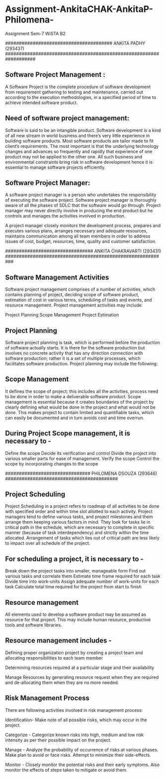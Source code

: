 # Assignment-AnkitaCHAK-AnkitaP-Philomena-
Assignment Sem-7 WiSTA B2

####################################### ANKITA PADHY (293437) ###################################################################

Software Project Management :
--------------------------------
A Software Project is the complete procedure of software development from requirement gathering to testing and maintenance, 
carried out according to the execution methodologies, in a specified period of time to achieve intended software product.

Need of software project management:
-------------------------------------
Software is said to be an intangible product. Software development is a kind of all new stream in world business and there’s 
very little experience in building software products. Most software products are tailor made to fit client’s requirements. 
The most important is that the underlying technology changes and advances so frequently and rapidly that experience of one product 
may not be applied to the other one. All such business and environmental constraints bring risk in software development hence it is 
essential to manage software projects efficiently.

Software Project Manager:
---------------------------
A software project manager is a person who undertakes the responsibility of executing the software project. Software project manager 
is thoroughly aware of all the phases of SDLC that the software would go through. Project manager may never directly involve in producing 
the end product but he controls and manages the activities involved in production.

A project manager closely monitors the development process, prepares and executes various plans, arranges necessary and adequate resources,
maintains communication among all team members in order to address issues of cost, budget, resources, time, quality and customer 
satisfaction.




################################  ANKITA CHAKRAVARTI (293431) ###########################################################
                             


Software Management Activities
-----------------------------------
Software project management comprises of a number of activities, which contains planning of project, deciding scope of software product, estimation of cost in various terms, scheduling of tasks and events, and resource management. Project management activities may include:

Project Planning
Scope Management
Project Estimation


Project Planning
--------------------
Software project planning is task, which is performed before the production of software actually starts. It is there for the software production but involves no concrete activity that has any direction connection with software production; rather it is a set of multiple processes, which facilitates software production. Project planning may include the following:

Scope Management
------------------
It defines the scope of project; this includes all the activities, process need to be done in order to make a deliverable software product. Scope management is essential because it creates boundaries of the project by clearly defining what would be done in the project and what would not be done. This makes project to contain limited and quantifiable tasks, which can easily be documented and in turn avoids cost and time overrun.
	
During Project Scope management, it is necessary to -
----------------------------------------------------

Define the scope
Decide its verification and control
Divide the project into various smaller parts for ease of management.
Verify the scope
Control the scope by incorporating changes to the scope


############################### PHILOMENA DSOUZA (293646) #########################################


Project Scheduling
-------------------

Project Scheduling in a project refers to roadmap of all activities to be done with specified order and within time slot allotted to each activity. Project managers tend to define various tasks, and project milestones and them arrange them keeping various factors in mind. They look for tasks lie in critical path in the schedule, which are necessary to complete in specific manner (because of task interdependency) and strictly within the time allocated. Arrangement of tasks which lies out of critical path are less likely to impact over all schedule of the project.

For scheduling a project, it is necessary to -
----------------------------------------------

Break down the project tasks into smaller, manageable form
Find out various tasks and correlate them
Estimate time frame required for each task
Divide time into work-units
Assign adequate number of work-units for each task
Calculate total time required for the project from start to finish

Resource management
---------------------
All elements used to develop a software product may be assumed as resource for that project. This may include human resource, productive tools and software libraries.

Resource management includes -
------------------------------

Defining proper organization project by creating a project team and allocating responsibilities to each team member

Determining resources required at a particular stage and their availability

Manage Resources by generating resource request when they are required and de-allocating them when they are no more needed.

Risk Management Process
------------------------
There are following activities involved in risk management process:

Identification- Make note of all possible risks, which may occur in the project.

Categorize - Categorize known risks into high, medium and low risk intensity as per their possible impact on the project.

Manage - Analyze the probability of occurrence of risks at various phases. Make plan to avoid or face risks. Attempt to minimize their side-effects.

Monitor - Closely monitor the potential risks and their early symptoms. Also monitor the effects of steps taken to mitigate or avoid them.




